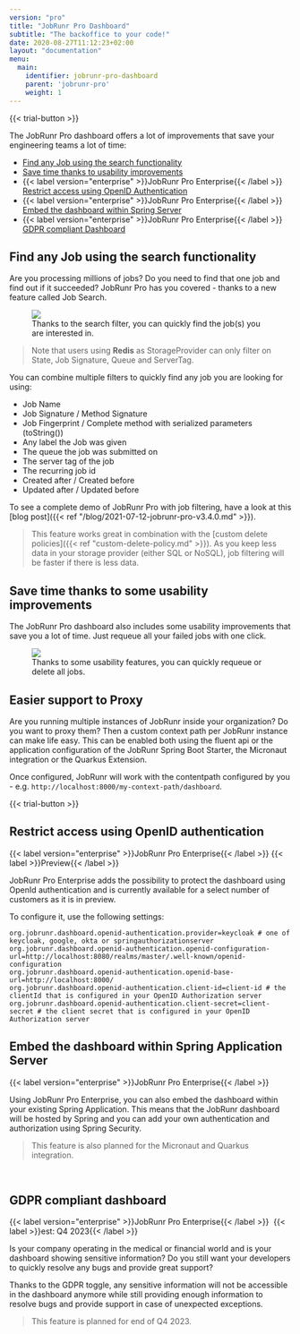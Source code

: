 ```yaml
---
version: "pro"
title: "JobRunr Pro Dashboard"
subtitle: "The backoffice to your code!"
date: 2020-08-27T11:12:23+02:00
layout: "documentation"
menu: 
  main: 
    identifier: jobrunr-pro-dashboard
    parent: 'jobrunr-pro'
    weight: 1
---
```


{{< trial-button >}}

The JobRunr Pro dashboard offers a lot of improvements that save your engineering teams a lot of time:
- [Find any Job using the search functionality](#find-any-job-using-the-search-functionality)
- [Save time thanks to usability improvements](#save-time-thanks-to-some-usability-improvements)
- {{< label version="enterprise" >}}JobRunr Pro Enterprise{{< /label >}} [Restrict access using OpenID Authentication](#restrict-access-using-openid-authentication)
- {{< label version="enterprise" >}}JobRunr Pro Enterprise{{< /label >}} [Embed the dashboard within Spring Server](#embed-the-dashboard-within-spring-application-server)
- {{< label version="enterprise" >}}JobRunr Pro Enterprise{{< /label >}} [GDPR compliant Dashboard](#gdpr-compliant-dashboard)


## Find any Job using the search functionality
Are you processing millions of jobs? Do you need to find that one job and find out if it succeeded? JobRunr Pro has you covered - thanks to a new feature called Job Search.

<figure>
<img src="/documentation/job-filters.gif" class="kg-image">
<figcaption>Thanks to the search filter, you can quickly find the job(s) you are interested in.</figcaption>
</figure>

> Note that users using __Redis__ as StorageProvider can only filter on State, Job Signature, Queue and ServerTag.

You can combine multiple filters to quickly find any job you are looking for using:
- Job Name
- Job Signature / Method Signature
- Job Fingerprint / Complete method with serialized parameters (toString())
- Any label the Job was given
- The queue the job was submitted on
- The server tag of the job
- The recurring job id
- Created after / Created before
- Updated after / Updated before 

To see a complete demo of JobRunr Pro with job filtering, have a look at this [blog post]({{< ref "/blog/2021-07-12-jobrunr-pro-v3.4.0.md" >}}).

> This feature works great in combination with the [custom delete policies]({{< ref "custom-delete-policy.md" >}}). As you keep less data in your storage provider (either SQL or NoSQL), job filtering will be faster if there is less data.

## Save time thanks to some usability improvements
The JobRunr Pro dashboard also includes some usability improvements that save you a lot of time. Just requeue all your failed jobs with one click.

<figure>
<img src="/documentation/jobrunr-pro-failed-requeue.png" class="kg-image">
<figcaption>Thanks to some usability features, you can quickly requeue or delete all jobs.</figcaption>
</figure>

## Easier support to Proxy
Are you running multiple instances of JobRunr inside your organization? Do you want to proxy them? Then a custom context path per JobRunr instance can make life easy. This can be enabled both using the fluent api or the application configuration of the JobRunr Spring Boot Starter, the Micronaut integration or the Quarkus Extension.

Once configured, JobRunr will work with the contentpath configured by you - e.g. `http://localhost:8000/my-context-path/dashboard`.

{{< trial-button >}}

## Restrict access using OpenID authentication
{{< label version="enterprise" >}}JobRunr Pro Enterprise{{< /label >}} {{< label >}}Preview{{< /label >}}

JobRunr Pro Enterprise adds the possibility to protect the dashboard using OpenId authentication and is currently available for a select number of customers as it is in preview.

To configure it, use the following settings:
```
org.jobrunr.dashboard.openid-authentication.provider=keycloak # one of keycloak, google, okta or springauthorizationserver
org.jobrunr.dashboard.openid-authentication.openid-configuration-url=http://localhost:8080/realms/master/.well-known/openid-configuration
org.jobrunr.dashboard.openid-authentication.openid-base-url=http://localhost:8000/
org.jobrunr.dashboard.openid-authentication.client-id=client-id # the clientId that is configured in your OpenID Authorization server
org.jobrunr.dashboard.openid-authentication.client-secret=client-secret # the client secret that is configured in your OpenID Authorization server
```

## Embed the dashboard within Spring Application Server
{{< label version="enterprise" >}}JobRunr Pro Enterprise{{< /label >}}&nbsp;

Using JobRunr Pro Enterprise, you can also embed the dashboard within your existing Spring Application. This means that the JobRunr dashboard will be hosted by Spring and you can add your own authentication and authorization using Spring Security.

> This feature is also planned for the Micronaut and Quarkus integration.

<br />

## GDPR compliant dashboard
{{< label version="enterprise" >}}JobRunr Pro Enterprise{{< /label >}}&nbsp; {{< label >}}est: Q4 2023{{< /label >}}&nbsp;

Is your company operating in the medical or financial world and is your dashboard showing sensitive information? Do you still want your developers to quickly resolve any bugs and provide great support? 

Thanks to the GDPR toggle, any sensitive information will not be accessible in the dashboard anymore while still providing enough information to resolve bugs and provide support in case of unexpected exceptions.

> This feature is planned for end of Q4 2023.

<br />